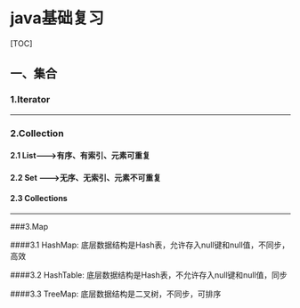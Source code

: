 # java基础复习
[TOC]

## 一、集合 
### 1.Iterator  

---

### 2.Collection
#### 2.1 List--->有序、有索引、元素可重复 ####
	 
	 
#### 2.2 Set --->无序、无索引、元素不可重复   

#### 2.3 Collections

---

###3.Map

####3.1 HashMap: 底层数据结构是Hash表，允许存入null键和null值，不同步，高效
 
		 
####3.2 HashTable: 底层数据结构是Hash表，不允许存入null键和null值，同步

  
####3.3 TreeMap: 底层数据结构是二叉树，不同步，可排序

